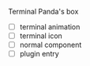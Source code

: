Terminal Panda's box
- [ ] terminal animation
- [ ] terminal icon
- [ ] normal component
- [ ] plugin entry
